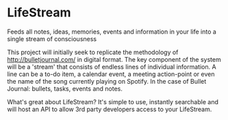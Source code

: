 # LifeStream
Feeds all notes, ideas, memories, events and information in your life into a single stream of consciousness

This project will initially seek to replicate the methodology of http://bulletjournal.com/ in digital format. The key component of the system will be a 'stream' that consists of endless lines of individual information. A line can be a to-do item, a calendar event, a meeting action-point or even the name of the song currently playing on Spotify. In the case of Bullet Journal: bullets, tasks, events and notes.

What's great about LifeStream? It's simple to use, instantly searchable and will host an API to allow 3rd party developers access to your LifeStream.
